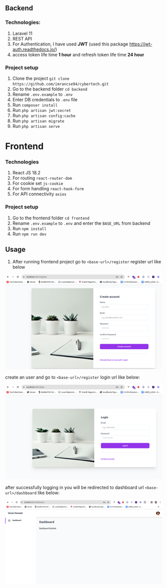 ## Backend

### Technologies:
1. Laravel 11
2. REST API
3. For Authentication, I have used **JWT** (used this package https://jwt-auth.readthedocs.io/)
4. access token life time **1 hour** and refresh token life time **24 hour** 

### Project setup
1. Clone the project ``git clone https://github.com/imrancse94/cybertech.git``
2. Go to the backend folder ``cd backend``
3. Rename ``.env.example`` to ``.env``
4. Enter DB credentials to ``.env`` file
5. Run ``composer install``
6. Run ``php artisan jwt:secret``
7. Run ``php artisan config:cache``
8. Run ``php artisan migrate``
9. Run ``php artisan serve``

# Frontend

### Technologies

1. React JS 18.2
2. For routing ``react-router-dom``
3. For cookie set ``js-cookie``
4. For form handling ``react-hook-form``
5. For API connectivity ``axios``

### Project setup

1. Go to the frontend folder ``cd frontend``
2. Rename ``.env.example`` to ``.env`` and enter the ``BASE_URL`` from backend
3. Run ``npm install``
4. Run ``npm run dev``

## Usage 

1. After running frontend project go to ``<base-url>/register`` register url like below

![alt text](https://github.com/imrancse94/cybertech/blob/master/register.png?raw=true)

create an user and go to ``<base-url>/register`` login url like below:

![alt text](https://github.com/imrancse94/cybertech/blob/master/login.png?raw=true)

after successfully logging in you will be redirected to dashboard url ``<base-url>/dashboard`` like below:

![alt text](https://github.com/imrancse94/cybertech/blob/master/dashboard.png?raw=true)

